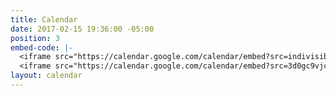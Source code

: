 ```yaml
---
title: Calendar
date: 2017-02-15 19:36:00 -05:00
position: 3
embed-code: |-
  <iframe src="https://calendar.google.com/calendar/embed?src=indivisible.andover%40gmail.com&ctz=America/New_York" style="border: 0" width="800" height="600" frameborder="0" scrolling="no"></iframe>
  <iframe src="https://calendar.google.com/calendar/embed?src=3d0gc9vjc11s8k4p1tdiqt65d7sbl8td%40import.calendar.google.com&ctz=America/New_York" style="border: 0" width="800" height="600" frameborder="0" scrolling="no"></iframe>
layout: calendar
---
```


